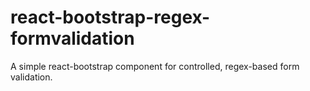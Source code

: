 # react-bootstrap-regex-formvalidation
A simple react-bootstrap component for controlled, regex-based form validation.
